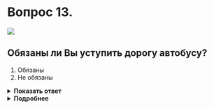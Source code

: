 # Вопрос 13.

![](https://s.drom.ru/i24228/pdd/tickets/2016/1543885348.jpg)

## Обязаны ли Вы уступить дорогу автобусу?

1. Обязаны
2. Не обязаны

<details>
<summary><b>Показать ответ</b></summary>
Правильный ответ: 1
</details>
<details>
<summary><b>Подробнее</b></summary>
«Правило правой руки» универсально. Оно не работает в двух случаях - один из случаев, когда ТС движется под дополнительную секцию, включенную одновременно с основным желтым или красным сигналом. В данной ситуации Вы обязаны уступить дорогу всем ТС, движущимся с других направлений. Вы обязаны уступить дорогу автобусу.
(Пункт 13.5 ПДД)
</details>